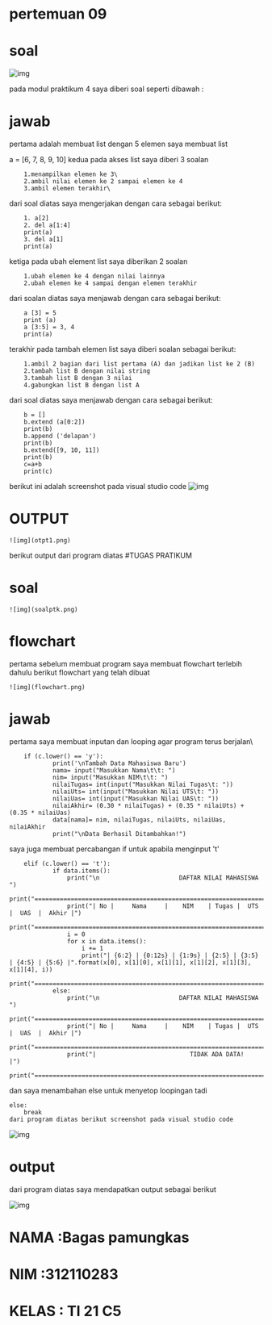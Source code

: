 # pertemuan 09
# soal
![img](soal1.png)

pada modul praktikum 4 saya diberi soal seperti dibawah :
# jawab

pertama adalah membuat list dengan 5 elemen saya membuat list

a = [6, 7, 8, 9, 10]
kedua pada akses list saya diberi 3 soalan

        1.menampilkan elemen ke 3\
        2.ambil nilai elemen ke 2 sampai elemen ke 4    
        3.ambil elemen terakhir\
dari soal diatas saya mengerjakan dengan cara sebagai berikut:

        1. a[2]
        2. del a[1:4]
        print(a)
        3. del a[1] 
        print(a)

ketiga pada ubah element list saya diberikan 2 soalan

        1.ubah elemen ke 4 dengan nilai lainnya
        2.ubah elemen ke 4 sampai dengan elemen terakhir
dari soalan diatas saya menjawab dengan cara sebagai berikut:

        a [3] = 5
        print (a)
        a [3:5] = 3, 4
        print(a)

terakhir pada tambah elemen list saya diberi soalan sebagai berikut:

        1.ambil 2 bagian dari list pertama (A) dan jadikan list ke 2 (B)
        2.tambah list B dengan nilai string
        3.tambah list B dengan 3 nilai
        4.gabungkan list B dengan list A

dari soal diatas saya menjawab dengan cara sebagai berikut:

        b = []
        b.extend (a[0:2])
        print(b)
        b.append ('delapan')
        print(b)
        b.extend([9, 10, 11])
        print(b)
        c=a+b
        print(c)

berikut ini adalah screenshot pada visual studio code
    ![img](ss1.png)

# OUTPUT
    ![img](otpt1.png)

berikut output dari program diatas
#TUGAS PRATIKUM
# soal
    ![img](soalptk.png)

# flowchart

pertama sebelum membuat program saya membuat flowchart terlebih dahulu
berikut flowchart yang telah dibuat

    ![img](flowchart.png)


# jawab

pertama saya membuat inputan dan looping agar program terus berjalan\

        if (c.lower() == 'y'):                                               
                print('\nTambah Data Mahasiswa Baru')
                nama= input("Masukkan Nama\t\t: ")                                        
                nim= input("Masukkan NIM\t\t: ")                                         
                nilaiTugas= int(input("Masukkan Nilai Tugas\t: "))                              
                nilaiUts= int(input("Masukkan Nilai UTS\t: "))                                   
                nilaiUas= int(input("Masukkan Nilai UAS\t: "))                                    
                nilaiAkhir= (0.30 * nilaiTugas) + (0.35 * nilaiUts) + (0.35 * nilaiUas)              
                data[nama]= nim, nilaiTugas, nilaiUts, nilaiUas, nilaiAkhir                         
                print("\nData Berhasil Ditambahkan!")

saya juga membuat percabangan if untuk apabila menginput 't'

        elif (c.lower() == 't'):                                                                    
                if data.items():                                                                     
                    print("\n                      DAFTAR NILAI MAHASISWA                    ")
                    print("==================================================================")
                    print("| No |     Nama     |    NIM    | Tugas |  UTS  |  UAS  |  Akhir |")
                    print("==================================================================")
                    i = 0
                    for x in data.items():
                        i += 1
                        print("| {6:2} | {0:12s} | {1:9s} | {2:5} | {3:5} | {4:5} | {5:6} |".format(x[0], x[1][0], x[1][1], x[1][2], x[1][3], x[1][4], i))  
                    print("==================================================================")
                else:
                    print("\n                      DAFTAR NILAI MAHASISWA                    ")
                    print("==================================================================")
                    print("| No |     Nama     |    NIM    | Tugas |  UTS  |  UAS  |  Akhir |")
                    print("==================================================================")
                    print("|                          TIDAK ADA DATA!                       |")
                    print("==================================================================")


 dan saya menambahan else untuk menyetop loopingan tadi

    else:
        break
    dari program diatas berikut screenshot pada visual studio code      
![img](ss2.png)

# output

dari program diatas saya mendapatkan output sebagai berikut

![img](outputss2.png)




#    NAMA   :Bagas pamungkas
#    NIM    :312110283
#   KELAS  : TI 21 C5


